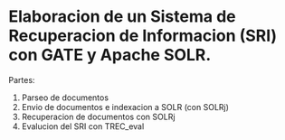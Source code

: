# Elaboracion de un Sistema de Recuperacion de Informacion (SRI) con GATE y Apache SOLR.


Partes:
1. Parseo de documentos
2. Envio de documentos e indexacion a SOLR (con SOLRj)
3. Recuperacion de documentos con SOLRj
4. Evalucion del SRI con TREC_eval
